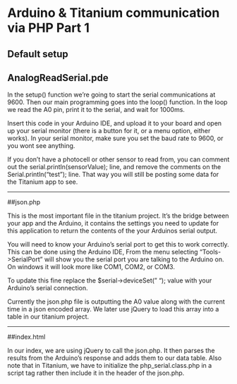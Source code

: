 Arduino & Titanium communication via PHP Part 1
=============================================


Default setup
----------------


## AnalogReadSerial.pde

In the setup() function we’re going to start the serial communications at 9600. Then our main programming goes into the loop() function. In the loop we read the A0 pin, print it to the serial, and wait for 1000ms.

Insert this code in your Arduino IDE, and upload it to your board and open up your serial monitor (there is a button for it, or a menu option, either works). In your serial monitor, make sure you set the baud rate to 9600, or you wont see anything.

If you don’t have a photocell or other sensor to read from, you can comment out the serial.println(sensorValue); line, and remove the comments on the Serial.println(“test”); line. That way you will still be posting some data for the Titanium app to see.


----------------
##json.php

This is the most important file in the titanium project. It’s the bridge between your app and the Arduino, it contains the settings you need to update for this application to return the contents of the your Arduinos serial output. 


You will need to know your Arduino’s serial port to get this to work correctly. 
This can be done using the Arduino IDE, From the menu selecting “Tools->SerialPort” 
will show you the serial port you are talking to the Arduino on. On windows it will 
look more like COM1, COM2, or COM3. 

To update this fine replace the $serial->deviceSet(” “); value with your Arduino’s serial connection.

Currently the json.php file is outputting the A0 value along with the current time in a json encoded array. We later use jQuery to load this array into a table in our titanium project.

----------------
##index.html

In our index, we are using jQuery to call the json.php. It then parses the results from the Arduino’s response and adds them to our data table. Also note that in Titanium, we have to initialize the php_serial.class.php in a script tag rather then include it in the header of the json.php.
